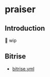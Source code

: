 # praiser

## Introduction
:construction: wip

## Bitrise
- [bitrise.yml](https://github.com/januswel/praiser/wiki/bitrise.yml)
